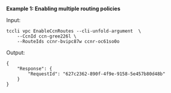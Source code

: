 **Example 1: Enabling multiple routing policies**



Input: 

```
tccli vpc EnableCcnRoutes --cli-unfold-argument  \
    --CcnId ccn-gree226l \
    --RouteIds ccnr-bvipc87w ccnr-oc61so0o
```

Output: 
```
{
    "Response": {
        "RequestId": "627c2362-890f-4f9e-9158-5e457b80d48b"
    }
}
```

